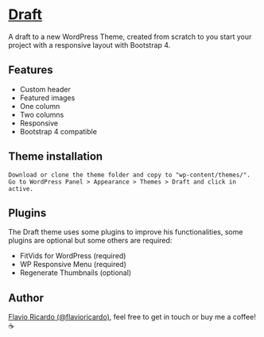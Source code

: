 # [Draft](http://encolh.eu/labs/draft)

A draft to a new WordPress Theme, created from scratch to you start your project with a responsive layout with Bootstrap 4.

## Features

* Custom header
* Featured images
* One column
* Two columns
* Responsive
* Bootstrap 4 compatible

## Theme installation

```
Download or clone the theme folder and copy to "wp-content/themes/".
Go to WordPress Panel > Appearance > Themes > Draft and click in active.
```

## Plugins

The Draft theme uses some plugins to improve his functionalities, some plugins are optional but some others are required:

* FitVids for WordPress (required)
* WP Responsive Menu (required)
* Regenerate Thumbnails (optional)

## Author

[Flavio Ricardo (@flavioricardo)](https://medium.com/@flavioricardo91), feel free to get in touch or buy me a coffee! :coffee:
